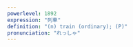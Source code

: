 ```yaml
---
powerlevel: 1892
expression: "列車"
definition: "(n) train (ordinary); (P)"
pronunciation: "れっしゃ"
---
```

